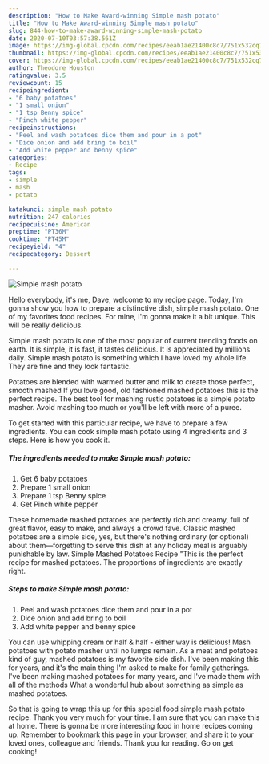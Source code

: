 ```yaml
---
description: "How to Make Award-winning Simple mash potato"
title: "How to Make Award-winning Simple mash potato"
slug: 844-how-to-make-award-winning-simple-mash-potato
date: 2020-07-10T03:57:38.561Z
image: https://img-global.cpcdn.com/recipes/eeab1ae21400c8c7/751x532cq70/simple-mash-potato-recipe-main-photo.jpg
thumbnail: https://img-global.cpcdn.com/recipes/eeab1ae21400c8c7/751x532cq70/simple-mash-potato-recipe-main-photo.jpg
cover: https://img-global.cpcdn.com/recipes/eeab1ae21400c8c7/751x532cq70/simple-mash-potato-recipe-main-photo.jpg
author: Theodore Houston
ratingvalue: 3.5
reviewcount: 15
recipeingredient:
- "6 baby potatoes"
- "1 small onion"
- "1 tsp Benny spice"
- "Pinch white pepper"
recipeinstructions:
- "Peel and wash potatoes dice them and pour in a pot"
- "Dice onion and add bring to boil"
- "Add white pepper and benny spice"
categories:
- Recipe
tags:
- simple
- mash
- potato

katakunci: simple mash potato 
nutrition: 247 calories
recipecuisine: American
preptime: "PT36M"
cooktime: "PT45M"
recipeyield: "4"
recipecategory: Dessert

---
```



![Simple mash potato](https://img-global.cpcdn.com/recipes/eeab1ae21400c8c7/751x532cq70/simple-mash-potato-recipe-main-photo.jpg)

Hello everybody, it's me, Dave, welcome to my recipe page. Today, I'm gonna show you how to prepare a distinctive dish, simple mash potato. One of my favorites food recipes. For mine, I'm gonna make it a bit unique. This will be really delicious.

Simple mash potato is one of the most popular of current trending foods on earth. It is simple, it is fast, it tastes delicious. It is appreciated by millions daily. Simple mash potato is something which I have loved my whole life. They are fine and they look fantastic.

Potatoes are blended with warmed butter and milk to create those perfect, smooth mashed If you love good, old fashioned mashed potatoes this is the perfect recipe. The best tool for mashing rustic potatoes is a simple potato masher. Avoid mashing too much or you&#39;ll be left with more of a puree.


To get started with this particular recipe, we have to prepare a few ingredients. You can cook simple mash potato using 4 ingredients and 3 steps. Here is how you cook it.

<!--inarticleads1-->

##### The ingredients needed to make Simple mash potato:

1. Get 6 baby potatoes
1. Prepare 1 small onion
1. Prepare 1 tsp Benny spice
1. Get Pinch white pepper


These homemade mashed potatoes are perfectly rich and creamy, full of great flavor, easy to make, and always a crowd fave. Classic mashed potatoes are a simple side, yes, but there&#39;s nothing ordinary (or optional) about them—forgetting to serve this dish at any holiday meal is arguably punishable by law. Simple Mashed Potatoes Recipe &#34;This is the perfect recipe for mashed potatoes. The proportions of ingredients are exactly right. 

<!--inarticleads2-->

##### Steps to make Simple mash potato:

1. Peel and wash potatoes dice them and pour in a pot
1. Dice onion and add bring to boil
1. Add white pepper and benny spice


You can use whipping cream or half &amp; half - either way is delicious! Mash potatoes with potato masher until no lumps remain. As a meat and potatoes kind of guy, mashed potatoes is my favorite side dish. I&#39;ve been making this for years, and it&#39;s the main thing I&#39;m asked to make for family gatherings. I&#39;ve been making mashed potatoes for many years, and I&#39;ve made them with all of the methods What a wonderful hub about something as simple as mashed potatoes. 

So that is going to wrap this up for this special food simple mash potato recipe. Thank you very much for your time. I am sure that you can make this at home. There is gonna be more interesting food in home recipes coming up. Remember to bookmark this page in your browser, and share it to your loved ones, colleague and friends. Thank you for reading. Go on get cooking!
